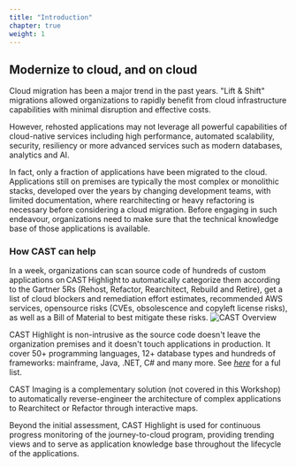 ```yaml
---
title: "Introduction"
chapter: true
weight: 1
---
```


## Modernize to cloud, and on cloud 

Cloud migration has been a major trend in the past years. "Lift & Shift" migrations allowed organizations to rapidly benefit from cloud infrastructure capabilities with minimal disruption and effective costs.

However, rehosted applications may not leverage all powerful capabilities of cloud-native services including high performance, automated scalability, security, resiliency or more advanced services such as modern databases, analytics and AI.

In fact, only a fraction of applications have been migrated to the cloud. Applications still on premises are typically the most complex or monolithic stacks, developed over the years by changing development teams, with limited documentation, where rearchitecting or heavy refactoring is necessary before considering a cloud migration. Before engaging in such endeavour, organizations need to make sure that the technical knowledge base of those applications is available.

### How CAST can help

In a week, organizations can scan source code of hundreds of custom applications on CAST Highlight to automatically categorize them according to the Gartner 5Rs (Rehost, Refactor, Rearchitect, Rebuild and Retire), get a list of cloud blockers and remediation effort estimates, recommended AWS services, opensource risks (CVEs, obsolescence and copyleft license risks), as well as a Bill of Material to best mitigate these risks.
![CAST Overview](/images/Introduction.png)

CAST Highlight is non-intrusive as the source code doesn't leave the organization premises and it doesn't touch applications in production. It cover 50+ programming languages, 12+ database types and hundreds of frameworks: mainframe, Java, .NET, C# and many more. See *[here](https://doc.casthighlight.com/#technologycoverage)* for a ful list.

CAST Imaging is a complementary solution (not covered in this Workshop) to automatically reverse-engineer the architecture of complex applications to Rearchitect or Refactor through interactive maps.

Beyond the initial assessment, CAST Highlight is used for continuous progress monitoring of the journey-to-cloud program, providing trending views and to serve as application knowledge base throughout the lifecycle of the applications.